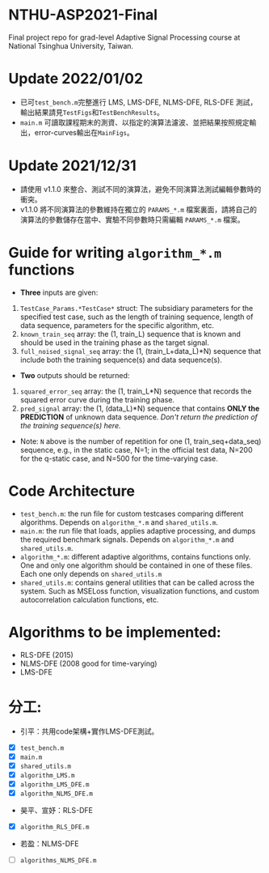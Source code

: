 # NTHU-ASP2021-Final
Final project repo for grad-level Adaptive Signal Processing course at National Tsinghua University, Taiwan.

# Update 2022/01/02
- 已可`test_bench.m`完整進行 LMS, LMS-DFE, NLMS-DFE, RLS-DFE 測試，輸出結果請見`TestFigs`和`TestBenchResults`。
- `main.m` 可讀取課程期末的測資、以指定的演算法濾波、並把結果按照規定輸出，error-curves輸出在`MainFigs`。

# Update 2021/12/31
- 請使用 v1.1.0 來整合、測試不同的演算法，避免不同演算法測試編輯參數時的衝突。
- v1.1.0 將不同演算法的參數維持在獨立的 `PARAMS_*.m` 檔案裏面，請將自己的演算法的參數儲存在當中、實驗不同參數時只需編輯 `PARAMS_*.m` 檔案。

# Guide for writing `algorithm_*.m` functions
- __Three__ inputs are given:
 1. `TestCase_Params.*TestCase*` struct: The subsidiary parameters for the specified test case, such as the length of training sequence, length of data sequence, parameters for the specific algorithm, etc.
 2. `known_train_seq` array: the (1, train_L) sequence that is known and should be used in the training phase as the target signal.
 3. `full_noised_signal_seq` array: the (1, (train_L+data_L)*N) sequence that include both the training sequence(s) and data sequence(s).
- __Two__ outputs should be returned:
 1. `squared_error_seq` array: the (1, train_L*N) sequence that records the squared error curve during the training phase.
 2. `pred_signal` array: the (1, (data_L)*N) sequence that contains __ONLY the PREDICTION__ of unknown data sequence. _Don't return the prediction of the training sequence(s) here._
- Note: `N` above is the number of repetition for one (1, train_seq+data_seq) sequence, e.g., in the static case, N=1; in the official test data, N=200 for the q-static case, and N=500 for the time-varying case.

# Code Architecture
- `test_bench.m`: the run file for custom testcases comparing different algorithms. Depends on `algorithm_*.m` and `shared_utils.m`.
- `main.m`: the run file that loads, applies adaptive processing, and dumps the required benchmark signals. Depends on `algorithm_*.m` and `shared_utils.m`.
- `algorithm_*.m`: different adaptive algorithms, contains functions only. One and only one algorithm should be contained in one of these files. Each one only depends on `shared_utils.m`
- `shared_utils.m`: contains general utilities that can be called across the system. Such as MSELoss function, visualization functions, and custom autocorrelation calculation functions, etc.

# Algorithms to be implemented:
- RLS-DFE (2015)
- NLMS-DFE (2008 good for time-varying)
- LMS-DFE

# 分工:
- 引平：共用code架構+實作LMS-DFE測試。
- [x] `test_bench.m`
- [x] `main.m`
- [x] `shared_utils.m`
- [x] `algorithm_LMS.m`
- [x] `algorithm_LMS_DFE.m`
- [x] `algorithm_NLMS_DFE.m`
- 昊平、宣妤：RLS-DFE
- [x] `algorithm_RLS_DFE.m`
- 若盈：NLMS-DFE
- [ ] `algorithms_NLMS_DFE.m`

